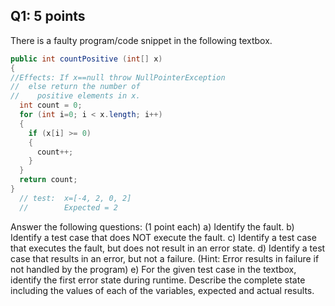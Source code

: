 ## Q1: 5 points

There is a faulty program/code snippet in the following textbox.

```java
public int countPositive (int[] x)
{
//Effects: If x==null throw NullPointerException
//  else return the number of
//    positive elements in x.
  int count = 0;
  for (int i=0; i < x.length; i++)
  {
    if (x[i] >= 0)
    {
      count++;
    }
  }
  return count;
}
  // test:  x=[-4, 2, 0, 2]
  //        Expected = 2
```

Answer the following questions: (1 point each)
a) Identify the fault.
b) Identify a test case that does NOT execute the fault.
c) Identify a test case that executes the fault, but does not result in an error state.
d) Identify a test case that results in an error, but not a failure. (Hint: Error results in failure if not handled by the program)
e) For the given test case in the textbox, identify the first error state during runtime. Describe the complete state including the values of each of the variables, expected and actual results.
